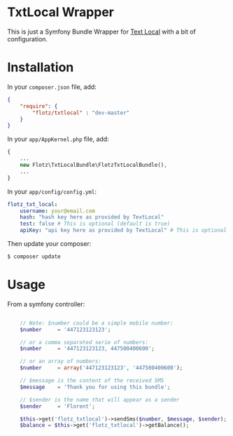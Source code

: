 TxtLocal Wrapper
========================

This is just a Symfony Bundle Wrapper for [Text Local](http://www.textlocal.com/) with a bit of configuration.

Installation
============
In your `composer.json` file, add:
``` json
{
    "require": {
        "flotz/txtlocal" : "dev-master"
    }
}
```

In your `app/AppKernel.php` file, add:
``` php
{
    ...
    new Flotz\TxtLocalBundle\FlotzTxtLocalBundle(),
    ...
}
```

In your `app/config/config.yml`:
```yml
flotz_txt_local:
    username: your@email.com
    hash: "hash key here as provided by TextLocal"
    test: false # This is optional (default is true)
    apiKey: "api key here as provided by TextLocal" # This is optional
```

Then update your composer:

``` bash
$ composer update
```

Usage
============
From a symfony controller:
```php

    // Note: $number could be a simple mobile number:
    $number     = '447123123123';

    // or a comma separated serie of numbers:
    $number     = '447123123123, 447500400600';

    // or an array of numbers:
    $number     = array('447123123123', '447500400600');

    // $message is the content of the received SMS
    $message    = 'Thank you for using this bundle';

    // $sender is the name that will appear as a sender
    $sender     = 'Florent';

    $this->get('flotz_txtlocal')->sendSms($number, $message, $sender);
    $balance = $this->get('flotz_txtlocal')->getBalance();
```
